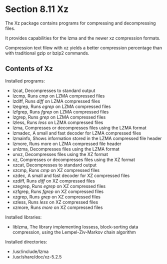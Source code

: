# Section 8.11 Xz

The Xz package contains programs for compressing and decompressing files.

It provides capabilities for the lzma and the newer xz compression formats.

Compression text filew with xz yields a better compression percentage than with
traditional gzip or bzip2 commands.

## Contents of Xz
Installed programs:
* lzcat, Decompresses to standard output
* lzcmp, Runs *cmp* on LZMA compressed files
* lzdiff, Runs *diff* on LZMA compressed files
* lzegrep, Runs *egrep* on LZMA compressed files
* lzfgrep, Runs *fgrep* on LZMA compressed files
* lzgrep, Runs *grep* on LZMA compressed files
* lzless, Runs *less* on LZMA compressed files
* lzma, Compresses or decompresses files using the LZMA format
* lzmadec, A small and fast decoder for LZMA compressed files
* lzmainfo, Shows information stored in the LZMA compressed file header
* lzmore, Runs more on LZMA compressed file header
* unlzma, Decompresses files using the LZMA format
* unxz, Decompresses files using the XZ format
* xz, Compresses or decompresses files using the XZ format
* xzcat, Decompresses to standard output
* xzcmp, Runs *cmp* on XZ compressed files
* xzdec, A small and fast decoder for XZ compressed files
* xzdiff, Runs *diff* on XZ compressed files
* xzegrep, Runs *egrep* on XZ compressed files
* xzfgrep, Runs *fgrep* on XZ compressed files
* xzgrep, Runs *grep* on XZ compressed files
* xzless, Runs *less* on XZ compressed files
* xzmore, Runs *more* on XZ compressed files

Installed libraries:
* liblzma, The library implementing lossess, block-sorting data compression,
  using the Lempel-Ziv-Markov chain algorithm

Installed directories:
* /usr/include/lzma
* /usr/share/doc/xz-5.2.5
